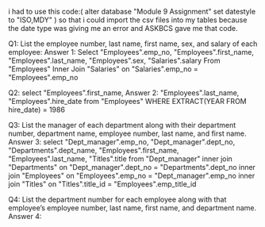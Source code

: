 i had to use this code:( alter database "Module 9 Assignment" set datestyle to "ISO,MDY" ) so that i could import the csv files into my tables because the date type was giving me an error and ASKBCS gave me that code.

Q1: List the employee number, last name, first name, sex, and salary of each employee:
Answer 1:
Select "Employees".emp_no,
"Employees".first_name,
"Employees".last_name,
"Employees".sex,
"Salaries".salary
From "Employees"
Inner Join "Salaries"
on "Salaries".emp_no = "Employees".emp_no

Q2: select "Employees".first_name,
Answer 2:
"Employees".last_name,
"Employees".hire_date
from "Employees"
WHERE EXTRACT(YEAR FROM hire_date) = 1986

Q3: List the manager of each department along with their department number, department name, employee number, last name, and first name.
Answer 3:
select "Dept_manager".emp_no,
"Dept_manager".dept_no,
"Departments".dept_name,
"Employees".first_name,
"Employees".last_name,
"Titles".title
from "Dept_manager"
inner join "Departments"
on "Dept_manager".dept_no = "Departments".dept_no
inner join "Employees"
on "Employees".emp_no = "Dept_manager".emp_no
inner join "Titles"
on "Titles".title_id = "Employees".emp_title_id

Q4: List the department number for each employee along with that employee’s employee number, last name, first name, and department name.
Answer 4:




